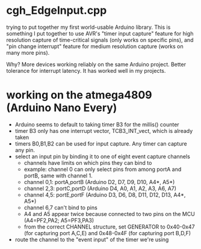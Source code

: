 # cgh_EdgeInput.cpp

trying to put together my first world-usable Arduino library.  This is something I put together to use
AVR's "timer input capture" feature for high resolution capture of time-critical signals (only works on
specific pins), and "pin change interrupt" feature for medium resolution capture (works on many more pins).

Why?  More devices working reliably on the same Arduino project.  Better tolerance for interrupt latency.
It has worked well in my projects.


# working on the atmega4809 (Arduino Nano Every)

* Arduino seems to default to taking timer B3 for the millis() counter
* timer B3 only has one interrupt vector, TCB3_INT_vect, which is already taken
* timers B0,B1,B2 can be used for input capture.  Any timer can capture any pin.
* select an input pin by binding it to one of eight event capture channels
  * channels have limits on which pins they can bind to
  * example: channel 0 can only select pins from among portA and portB, same with channel 1.
  * channel 0,1: portA,portB (Arduino D2, D7, D9, D10, A4*, A5*) 
  * channel 2,3: portC,portD (Arduino D4, A0, A1, A2, A3, A6, A7)
  * channel 4,5: portE,portF (Arduino D3, D6, D8, D11, D12, D13, A4*, A5*)
  * channel 6,7 can't bind to pins
  * A4 and A5 appear twice because connected to two pins on the MCU (A4=PF2,PA2; A5=PF3,PA3)
  * from the correct CHANNEL structure, set GENERATOR to 0x40-0x47 (for capturing port A,C,E) and 
    0x48-0x4F (for capturing port B,D,F)
* route the channel to the "event input" of the timer we're using

